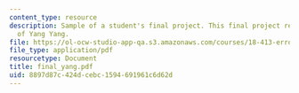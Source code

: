```yaml
---
content_type: resource
description: Sample of a student's final project. This final project report courtesy
  of Yang Yang.
file: https://ol-ocw-studio-app-qa.s3.amazonaws.com/courses/18-413-error-correcting-codes-laboratory-spring-2004/8897d87c424dcebc1594691961c6d62d_final_yang.pdf
file_type: application/pdf
resourcetype: Document
title: final_yang.pdf
uid: 8897d87c-424d-cebc-1594-691961c6d62d
---
```


